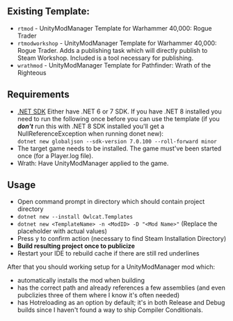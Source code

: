 ## Existing Template:

- `rtmod`  - UnityModManager Template for Warhammer 40,000: Rogue Trader
- `rtmodworkshop`  - UnityModManager Template for Warhammer 40,000: Rogue Trader. Adds a publishing task which will directly publish to Steam Workshop. Included is a tool necessary for publishing.
- `wrathmod`  - UnityModManager Template for Pathfinder: Wrath of the Righteous

## Requirements

- [.NET SDK](https://dotnet.microsoft.com/en-us/download) Either have .NET 6 or 7 SDK. If you have .NET 8 installed you need to run the following once before you can use the template (if you ***don't*** run this with .NET 8 SDK installed you'll get a NullReferenceException when running donet new):  
`dotnet new globaljson --sdk-version 7.0.100 --roll-forward minor` 
- The target game needs to be installed. The game must've been started once (for a Player.log file).
- Wrath: Have UnityModManager applied to the game.

## Usage

- Open command prompt in directory which should contain project directory
- `dotnet new --install Owlcat.Templates`
- `dotnet new <TemplateName> -n <ModID> -D "<Mod Name>"`  (Replace the <value> placeholder with actual values)
- Press y to confirm action (necessary to find Steam Installation Directory)
- **Build resulting project once to publicize**
- Restart your IDE to rebuild cache if there are still red underlines

After that you should working setup for a UnityModManager mod which:

- automatically installs the mod when building
- has the correct path and already references a few assemblies (and even pubclizies three of them where I know it's often needed)
- has Hotreloading as an option by default; it's in both Release and Debug builds since I haven't found a way to ship Compiler Conditionals.
